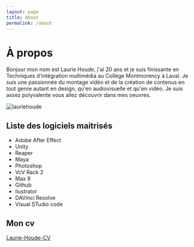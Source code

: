 ```yaml
---
layout: page
title: About
permalink: /about
---
```






# À propos
Bonjour mon nom est Laurie Houde, j'ai 20 ans et je suis finissante en Techniques d'intégration multimédia au Collège Montmorency à Laval. Je suis une passionnée du montage vidéo et de la création de contenus en tout genre autant en design, qu'en audiovisuelle et qu'en vidéo. Je suis assez polyvalente vous allez découvrir dans mes oeuvres.




![lauriehoude](https://github.com/lauriehoude/Portfolio-Laurie-Houde/assets/89647723/2d89f8f2-0749-44a7-b103-762b42228f46)





## Liste des logiciels maitrisés ##
- Adobe After Effect
- Unity
- Reaper
- Maya
- Photoshop
- VcV Rack 2
- Max 8
- Github
- ilustrator
- DAVinci Resolve
- Visual STudio code


## Mon cv ##

[Laurie-Houde-CV](https://www.canva.com/design/DAFtrU-OEX0/b_8l7dUpo_UCFyLW17ltiA/view?utm_content=DAFtrU-OEX0&utm_campaign=designshare&utm_medium=link&utm_source=publishsharelink)
